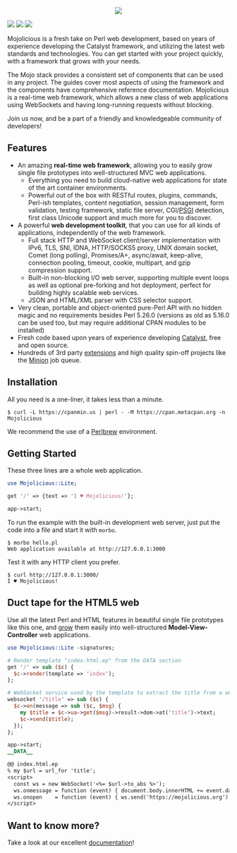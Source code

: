 
<p align="center">
  <a href="https://mojolicious.org">
    <img src="https://raw.github.com/mojolicious/mojo/main/lib/Mojolicious/resources/public/mojo/logo.png?raw=true" style="margin: 0 auto;">
  </a>
</p>

 [![](https://github.com/mojolicious/mojo/workflows/linux/badge.svg)](https://github.com/mojolicious/mojo/actions) [![](https://github.com/mojolicious/mojo/workflows/macos/badge.svg)](https://github.com/mojolicious/mojo/actions) [![](https://github.com/mojolicious/mojo/workflows/windows/badge.svg)](https://github.com/mojolicious/mojo/actions)

  Mojolicious is a fresh take on Perl web development, based on years of experience developing the Catalyst framework,
  and utilizing the latest web standards and technologies. You can get started with your project quickly, with a
  framework that grows with your needs.

  The Mojo stack provides a consistent set of components that can be used in any project. The guides cover most aspects
  of using the framework and the components have comprehensive reference documentation. Mojolicious is a real-time web
  framework, which allows a new class of web applications using WebSockets and having long-running requests without
  blocking.

  Join us now, and be a part of a friendly and knowledgeable community of developers!

## Features

  * An amazing **real-time web framework**, allowing you to easily grow single file prototypes into well-structured MVC
    web applications.
    * Everything you need to build cloud-native web applications for state of the art container environments.
    * Powerful out of the box with RESTful routes, plugins, commands, Perl-ish templates, content negotiation, session
      management, form validation, testing framework, static file server, CGI/[PSGI](http://plackperl.org) detection,
      first class Unicode support and much more for you to discover.
  * A powerful **web development toolkit**, that you can use for all kinds of applications, independently of the web
    framework.
    * Full stack HTTP and WebSocket client/server implementation with IPv6, TLS, SNI, IDNA, HTTP/SOCKS5 proxy, UNIX
      domain socket, Comet (long polling), Promises/A+, async/await, keep-alive, connection pooling, timeout, cookie,
      multipart, and gzip compression support.
    * Built-in non-blocking I/O web server, supporting multiple event loops as well as optional pre-forking and hot
      deployment, perfect for building highly scalable web services.
    * JSON and HTML/XML parser with CSS selector support.
  * Very clean, portable and object-oriented pure-Perl API with no hidden magic and no requirements besides Perl 5.26.0
    (versions as old as 5.16.0 can be used too, but may require additional CPAN modules to be installed)
  * Fresh code based upon years of experience developing [Catalyst](https://en.wikipedia.org/wiki/Catalyst_(software)),
    free and open source.
  * Hundreds of 3rd party [extensions](https://metacpan.org/requires/distribution/Mojolicious) and high quality spin-off
    projects like the [Minion](https://metacpan.org/pod/Minion) job queue.

## Installation

  All you need is a one-liner, it takes less than a minute.

    $ curl -L https://cpanmin.us | perl - -M https://cpan.metacpan.org -n Mojolicious

  We recommend the use of a [Perlbrew](http://perlbrew.pl) environment.

## Getting Started

  These three lines are a whole web application.

```perl
use Mojolicious::Lite;

get '/' => {text => 'I ♥ Mojolicious!'};

app->start;
```

  To run the example with the built-in development web server, just put the code into a file and start it with `morbo`.

    $ morbo hello.pl
    Web application available at http://127.0.0.1:3000

  Test it with any HTTP client you prefer.

    $ curl http://127.0.0.1:3000/
    I ♥ Mojolicious!

## Duct tape for the HTML5 web

  Use all the latest Perl and HTML features in beautiful single file prototypes like this one, and
  [grow](https://docs.mojolicious.org/Mojolicious/Guides/Growing#Differences) them easily into well-structured
  **Model-View-Controller** web applications.

```perl
use Mojolicious::Lite -signatures;

# Render template "index.html.ep" from the DATA section
get '/' => sub ($c) {
  $c->render(template => 'index');
};

# WebSocket service used by the template to extract the title from a website
websocket '/title' => sub ($c) {
  $c->on(message => sub ($c, $msg) {
    my $title = $c->ua->get($msg)->result->dom->at('title')->text;
    $c->send($title);
  });
};

app->start;
__DATA__

@@ index.html.ep
% my $url = url_for 'title';
<script>
  const ws = new WebSocket('<%= $url->to_abs %>');
  ws.onmessage = function (event) { document.body.innerHTML += event.data };
  ws.onopen    = function (event) { ws.send('https://mojolicious.org') };
</script>
```

## Want to know more?

  Take a look at our excellent [documentation](https://docs.mojolicious.org)!
